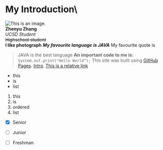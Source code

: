 # My Introduction\
![This is an image](https://myoctocat.com/assets/images/base-octocat.svg).\
**Zhenyu Zhang**\
*UCSD Student*\
~~Highschool student~~\
**I like photograph**
***My favourite language is JAVA***
My favourite quote is
> JAVA is the best language
**An important code to me is:**
`System.out.print("Hello World");`
This site was built using [GitHub Pages](https://github.com/keandrizzle).
[Intro](#my-introduction).
[This is a relative link](./README.md)
- this
- is
- list
  
1. this
2. is
3. ordered
4. list

- [x] Senior
- [ ] Junior
- [ ] Freshman



